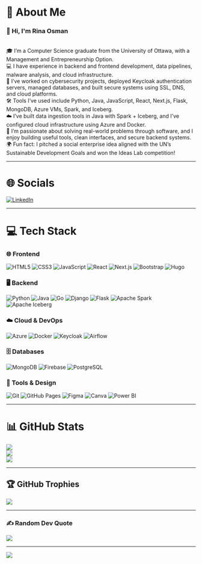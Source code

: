 # 💫 About Me
### 👋 Hi, I'm Rina Osman<br>

<br>
🎓 I’m a Computer Science graduate from the University of Ottawa, with a Management and Entrepreneurship Option.<br>
💻 I have experience in backend and frontend development, data pipelines, malware analysis, and cloud infrastructure.<br>
🔐 I’ve worked on cybersecurity projects, deployed Keycloak authentication servers, managed databases, and built secure systems using SSL, DNS, and cloud platforms.<br>
🛠️ Tools I’ve used include Python, Java, JavaScript, React, Next.js, Flask, MongoDB, Azure VMs, Spark, and Iceberg.<br>
☁️ I’ve built data ingestion tools in Java with Spark + Iceberg, and I’ve configured cloud infrastructure using Azure and Docker.<br>
🎯 I’m passionate about solving real-world problems through software, and I enjoy building useful tools, clean interfaces, and secure backend systems.<br>
🌍 Fun fact: I pitched a social enterprise idea aligned with the UN’s Sustainable Development Goals and won the Ideas Lab competition!

---

# 🌐 Socials
[![LinkedIn](https://img.shields.io/badge/LinkedIn-%230077B5.svg?logo=linkedin&logoColor=white)](https://www.linkedin.com/in/rina-osman/) 

---

# 💻 Tech Stack

### 🌐 Frontend
![HTML5](https://img.shields.io/badge/html5-%23E34F26.svg?style=for-the-badge&logo=html5&logoColor=white)
![CSS3](https://img.shields.io/badge/css3-%231572B6.svg?style=for-the-badge&logo=css3&logoColor=white)
![JavaScript](https://img.shields.io/badge/javascript-%23323330.svg?style=for-the-badge&logo=javascript&logoColor=%23F7DF1E)
![React](https://img.shields.io/badge/react-%2320232a.svg?style=for-the-badge&logo=react&logoColor=%2361DAFB)
![Next.js](https://img.shields.io/badge/next.js-000000?style=for-the-badge&logo=next.js&logoColor=white)
![Bootstrap](https://img.shields.io/badge/bootstrap-%238511FA.svg?style=for-the-badge&logo=bootstrap&logoColor=white)
![Hugo](https://img.shields.io/badge/Hugo-black.svg?style=for-the-badge&logo=Hugo)

### 🖥️ Backend
![Python](https://img.shields.io/badge/python-3670A0?style=for-the-badge&logo=python&logoColor=ffdd54)
![Java](https://img.shields.io/badge/java-%23ED8B00.svg?style=for-the-badge&logo=openjdk&logoColor=white)
![Go](https://img.shields.io/badge/go-%2300ADD8.svg?style=for-the-badge&logo=go&logoColor=white)
![Django](https://img.shields.io/badge/django-%23092E20.svg?style=for-the-badge&logo=django&logoColor=white)
![Flask](https://img.shields.io/badge/flask-000000?style=for-the-badge&logo=flask&logoColor=white)
![Apache Spark](https://img.shields.io/badge/spark-E25A1C?style=for-the-badge&logo=apachespark&logoColor=white)
![Apache Iceberg](https://img.shields.io/badge/iceberg-4285F4?style=for-the-badge&logo=apacherocketmq&logoColor=white)

### ☁️ Cloud & DevOps
![Azure](https://img.shields.io/badge/azure-0089D6.svg?style=for-the-badge&logo=microsoftazure&logoColor=white)
![Docker](https://img.shields.io/badge/docker-%230db7ed.svg?style=for-the-badge&logo=docker&logoColor=white)
![Keycloak](https://img.shields.io/badge/keycloak-%23327ab7.svg?style=for-the-badge&logo=keycloak&logoColor=white)
![Airflow](https://img.shields.io/badge/airflow-%23232F3E.svg?style=for-the-badge&logo=apacheairflow&logoColor=white)

### 🗄️ Databases
![MongoDB](https://img.shields.io/badge/MongoDB-%234ea94b.svg?style=for-the-badge&logo=mongodb&logoColor=white)
![Firebase](https://img.shields.io/badge/firebase-%23039BE5.svg?style=for-the-badge&logo=firebase)
![PostgreSQL](https://img.shields.io/badge/postgresql-%23336791.svg?style=for-the-badge&logo=postgresql&logoColor=white)

### 🧰 Tools & Design
![Git](https://img.shields.io/badge/git-%23F05033.svg?style=for-the-badge&logo=git&logoColor=white)
![GitHub Pages](https://img.shields.io/badge/github%20pages-121013?style=for-the-badge&logo=github&logoColor=white)
![Figma](https://img.shields.io/badge/figma-%23F24E1E.svg?style=for-the-badge&logo=figma&logoColor=white)
![Canva](https://img.shields.io/badge/Canva-%2300C4CC.svg?style=for-the-badge&logo=Canva&logoColor=white)
![Power BI](https://img.shields.io/badge/power_bi-F2C811?style=for-the-badge&logo=powerbi&logoColor=black)

---

# 📊 GitHub Stats
![](https://github-readme-stats.vercel.app/api?username=rinaxosman&theme=tokyonight&hide_border=true&include_all_commits=false&count_private=false)  
![](https://github-readme-stats.vercel.app/api/top-langs/?username=rinaxosman&theme=tokyonight&hide_border=true&include_all_commits=true&count_private=true&layout=compact)  
![](https://github-readme-streak-stats.herokuapp.com/?user=rinaxosman&theme=tokyonight&hide_border=true) 

---

## 🏆 GitHub Trophies
![](https://github-profile-trophy.vercel.app/?username=rinaxosman&theme=onedark&no-frame=true&no-bg=false&margin-w=4)

---

### ✍️ Random Dev Quote
![](https://quotes-github-readme.vercel.app/api?type=horizontal&theme=tokyonight)

---

[![](https://visitcount.itsvg.in/api?id=rinaxosman&icon=1&color=9)](https://visitcount.itsvg.in)
